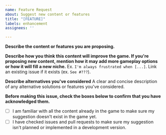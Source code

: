 ```yaml
---
name: Feature Request
about: Suggest new content or features
title: "[FEATURE]"
labels: enhancement
assignees: ''

---
```


**Describe the content or features you are proposing.**

**Describe how you think this content will improve the game. If you're proposing new content, mention how it may add more gameplay options or how it will fill a new niche.**
Ex. `I'm always frustrated when [...]`. Link an existing issue if it exists (ex. `See #???`).

**Describe alternatives you've considered**
A clear and concise description of any alternative solutions or features you've considered.

**Before making this issue, check the boxes below to confirm that you have acknowledged them.**
- [ ] I am familiar with all the content already in the game to make sure my suggestion doesn't exist in the game yet.
- [ ] I have checked issues and pull requests to make sure my suggestion isn't planned or implemented in a development version.
